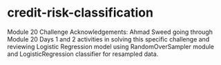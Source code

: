 # credit-risk-classification
Module 20 Challenge
Acknowledgements: Ahmad Sweed going through Module 20 Days 1 and 2 activities in solving this specific challenge and reviewing Logistic Regression model using RandomOverSampler module and LogisticRegression classifier for resampled data.

